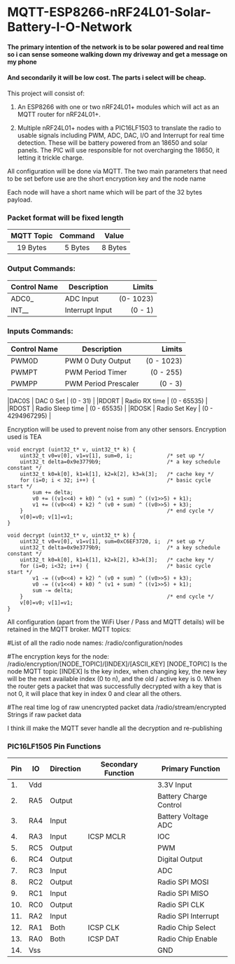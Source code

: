 # MQTT-ESP8266-nRF24L01-Solar-Battery-I-O-Network

#### The primary intention of the network is to be solar powered and real time so i can sense someone walking down my driveway and get a message on my phone
#### And secondarily it will be low cost. The parts i select will be cheap.


This project will consist of:

1. An ESP8266 with one or two nRF24L01+ modules which will act as an MQTT router for nRF24L01+.

2. Multiple nRF24L01+ nodes with a PIC16LF1503 to translate the radio to usable signals including PWM, ADC, DAC, I/O and Interrupt for real time detection.
These will be battery powered from an 18650 and solar panels. The PIC will use responsible for not overcharging the 18650, it letting it trickle charge.

All configuration will be done via MQTT.
The two main parameters that need to be set before use are the short encryption key and the node name

Each node will have a short name which will be part of the 32 bytes payload.


### Packet format will be fixed length
|MQTT Topic	| Command	| Value	|
|:---------:|:---------:|:-----:|
|19 Bytes	| 5 Bytes	| 8 Bytes|



### Output Commands:
|Control Name		| Description			| Limits			|
|-------------------|-----------------------|------------------:|
|ADC0_				| ADC Input				| (0- 1023)			|
|INT__				|Interrupt Input		| (0 - 1)			|

### Inputs Commands:
|Control Name		| Description			| Limits			|
|-------------------|-----------------------|------------------:|
|PWM0D				| PWM 0 Duty Output		| (0 - 1023)		|
|PWMPT				| PWM Period Timer		| (0 - 255)			|
|PWMPP				| PWM Period Prescaler	| (0 - 3)			|

|DAC0S				| DAC 0 Set				| (0 - 31)			|
|RDORT				| Radio RX time			| (0 - 65535)		|
|RDOST				| Radio Sleep time		| (0 - 65535)		|
|RDOSK				| Radio Set Key			| (0 - 4294967295)	|


Encryption will be used to prevent noise from any other sensors. 
Encryption used is TEA
```
void encrypt (uint32_t* v, uint32_t* k) {
    uint32_t v0=v[0], v1=v[1], sum=0, i;           /* set up */
    uint32_t delta=0x9e3779b9;                     /* a key schedule constant */
    uint32_t k0=k[0], k1=k[1], k2=k[2], k3=k[3];   /* cache key */
    for (i=0; i < 32; i++) {                       /* basic cycle start */
        sum += delta;
        v0 += ((v1<<4) + k0) ^ (v1 + sum) ^ ((v1>>5) + k1);
        v1 += ((v0<<4) + k2) ^ (v0 + sum) ^ ((v0>>5) + k3);
    }                                              /* end cycle */
    v[0]=v0; v[1]=v1;
}

void decrypt (uint32_t* v, uint32_t* k) {
    uint32_t v0=v[0], v1=v[1], sum=0xC6EF3720, i;  /* set up */
    uint32_t delta=0x9e3779b9;                     /* a key schedule constant */
    uint32_t k0=k[0], k1=k[1], k2=k[2], k3=k[3];   /* cache key */
    for (i=0; i<32; i++) {                         /* basic cycle start */
        v1 -= ((v0<<4) + k2) ^ (v0 + sum) ^ ((v0>>5) + k3);
        v0 -= ((v1<<4) + k0) ^ (v1 + sum) ^ ((v1>>5) + k1);
        sum -= delta;
    }                                              /* end cycle */
    v[0]=v0; v[1]=v1;
}
```

All configuration (apart from the WiFi User / Pass and MQTT details) will be retained in the MQTT broker.
MQTT topics:

#List of all the radio node names:
/radio/configuration/nodes

#The encryption keys for the node:
/radio/encryption/[NODE_TOPIC]/[INDEX]/[ASCII_KEY]
[NODE_TOPIC] Is the node MQTT topic
[INDEX] Is the key index, when changing key, the new key will be the next available index (0 to n), and the old / active key is 0.
When the router gets a packet that was successfully decrypted with a key that is not 0, it will place that key in index 0 and clear all the others.

#The real time log of raw unencrypted packet data
/radio/stream/encrypted Strings if raw packet data


I think ill make the MQTT sever handle all the decryption and re-publishing 

### PIC16LF1505 Pin Functions
|Pin	|IO	|Direction	|Secondary Function	|Primary Function		|
|-------|---|-----------|-------------------|-----------------------|
|1.		|Vdd| 			|					| 3.3V Input			|
|2.		|RA5| Output	|					| Battery Charge Control|
|3.		|RA4| Input		|					| Battery Voltage ADC	|
|4.		|RA3| Input		|ICSP MCLR			| IOC					|
|5.		|RC5| Output	|					| PWM					|
|6.		|RC4| Output	|					| Digital Output		|
|7.		|RC3| Input		|					| ADC					|
|8.		|RC2| Output	|					| Radio SPI MOSI		|
|9.		|RC1| Input		|					| Radio SPI MISO		|
|10.	|RC0| Output	|					| Radio SPI CLK			|
|11.	|RA2| Input		|					| Radio SPI Interrupt	|
|12.	|RA1| Both		|ICSP CLK			| Radio Chip Select		|
|13.	|RA0| Both		|ICSP DAT			| Radio Chip Enable		|
|14.	|Vss|			|					| GND					|